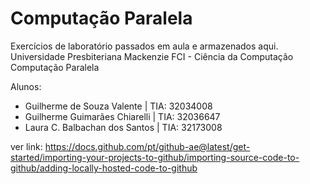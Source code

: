 # Computação Paralela
Exercícios de laboratório passados em aula e armazenados aqui. <br />
Universidade Presbiteriana Mackenzie 
FCI - Ciência da Computação
Computação Paralela 

Alunos:
- Guilherme de Souza Valente | TIA: 32034008
- Guilherme Guimarães Chiarelli | TIA: 32036647
- Laura C. Balbachan dos Santos | TIA: 32173008



ver link: https://docs.github.com/pt/github-ae@latest/get-started/importing-your-projects-to-github/importing-source-code-to-github/adding-locally-hosted-code-to-github
